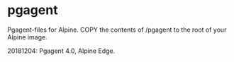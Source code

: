 # pgagent
Pgagent-files for Alpine. COPY the contents of /pgagent to the root of your Alpine image.

20181204: Pgagent 4.0, Alpine Edge.
